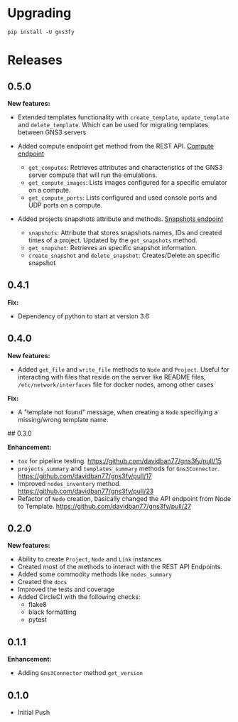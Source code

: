 # Upgrading

```
pip install -U gns3fy
```

# Releases

## 0.5.0

**New features:**

- Extended templates functionality with `create_template`, `update_template` and `delete_template`. Which can be used for migrating templates between GNS3 servers

- Added compute endpoint get method from the REST API. [Compute endpoint](http://api.gns3.net/en/2.2/api/v2/controller/compute.html)
    - `get_computes`: Retrieves attributes and characteristics of the GNS3 server compute that will run the emulations.
    - `get_compute_images`: Lists images configured for a specific emulator on a compute.
    - `get_compute_ports`: Lists configured and used console ports and UDP ports on a compute.

- Added projects snapshots attribute and methods. [Snapshots endpoint](http://api.gns3.net/en/2.2/api/v2/controller/snapshot.html)
    - `snapshots`: Attribute that stores snapshots names, IDs and created times of a project. Updated by the `get_snapshots` method.
    - `get_snapshot`: Retrieves an specific snapshot information.
    - `create_snapshot` and `delete_snapshot`: Creates/Delete an specific snapshot

## 0.4.1

**Fix:**

- Dependency of python to start at version 3.6

## 0.4.0

**New features:**

- Added `get_file` and `write_file` methods to `Node` and `Project`. Useful for interacting with files that reside on the server like README files, `/etc/network/interfaces` file for docker nodes, among other cases

**Fix:**

- A "template not found" message, when creating a `Node` specifiying a missing/wrong template name.

## 0.3.0

**Enhancement:**

- `tox` for pipeline testing. https://github.com/davidban77/gns3fy/pull/15
- `projects_summary` and `templates_summary` methods for `Gns3Connector`. https://github.com/davidban77/gns3fy/pull/17
- Improved `nodes_inventory` method. https://github.com/davidban77/gns3fy/pull/23
- Refactor of `Node` creation, basically changed the API endpoint from Node to Template. https://github.com/davidban77/gns3fy/pull/27

## 0.2.0

**New features:**

- Ability to create `Project`, `Node` and `Link` instances
- Created most of the methods to interact with the REST API Endpoints.
- Added some commodity methods like `nodes_summary`
- Created the `docs`
- Improved the tests and coverage
- Added CircleCI with the following checks:
    - flake8
    - black formatting
    - pytest

## 0.1.1

**Enhancement:**
- Adding `Gns3Connector` method `get_version`

## 0.1.0

- Initial Push
